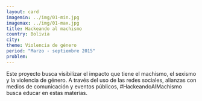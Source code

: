```yaml
---
layout: card
imagemin: ../img/01-min.jpg
imagemax: ../img/01-max.jpg
title: Hackeando al machismo
country: Bolivia
city:
theme: Violencia de género
period: "Marzo - septiembre 2015"
problem:
---
```


Este proyecto busca visibilizar el impacto que tiene el machismo, el sexismo y la violencia de género. A través del uso de las redes sociales, alianzas con medios de comunicación y eventos públicos, #HackeandoAlMachismo busca educar en estas materias.
